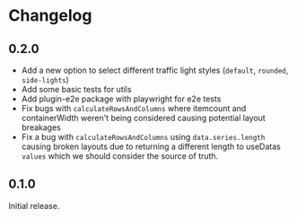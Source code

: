 # Changelog

## 0.2.0

- Add a new option to select different traffic light styles (`default`, `rounded`, `side-lights`)
- Add some basic tests for utils
- Add plugin-e2e package with playwright for e2e tests
- Fix bugs with `calculateRowsAndColumns` where itemcount and containerWidth weren't being considered causing potential layout breakages
- Fix a bug with `calculateRowsAndColumns` using `data.series.length` causing broken layouts due to returning a different length to useDatas `values` which we should consider the source of truth.

## 0.1.0

Initial release.
